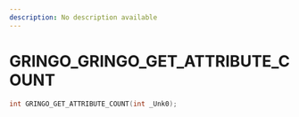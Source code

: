 ```yaml
---
description: No description available 
---
```


# GRINGO\_GRINGO_GET_ATTRIBUTE_COUNT

```cpp
int GRINGO_GET_ATTRIBUTE_COUNT(int _Unk0);
```